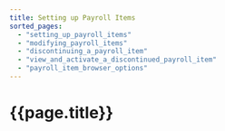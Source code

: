```yaml
---
title: Setting up Payroll Items
sorted_pages:
  - "setting_up_payroll_items"
  - "modifying_payroll_items"
  - "discontinuing_a_payroll_item"
  - "view_and_activate_a_discontinued_payroll_item"
  - "payroll_item_browser_options"
---
```

# {{page.title}}
